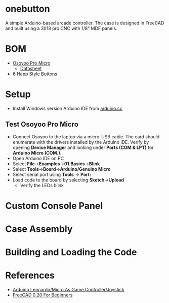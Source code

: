 # onebutton
A simple Arduino-based arcade controller. The case is designed in FreeCAD and built using a 3018 pro CNC with 1/8" MDF panels.

# BOM
* [Osoyoo Pro Micro](https://www.amazon.com/gp/product/B012FOV17O/ref=ppx_yo_dt_b_asin_title_o04_s01?ie=UTF8&psc=1)
  * [Datasheet](http://osoyoo.com/2018/06/25/osoyoo-pro-micro-board/)
* [6 Happ Style Buttons](https://www.amazon.com/gp/product/B01MR0E1T6/ref=ppx_yo_dt_b_asin_title_o04_s01?ie=UTF8&psc=1)

# Setup
* Install Windows version Arduino IDE from [arduino.cc](https://www.arduino.cc/en/Main/Software)

## Test Osoyoo Pro Micro
* Connect Osoyoo to the laptop via a micro-USB cable. The card should enumerate with the drivers installed by the Arduino IDE. Verify by opening **Device Manager** and looking under **Ports (COM & LPT)** for **Arduino Micro (COM.)**.
* Open Arduino IDE on PC
* Select **File**->**Examples**->**01.Basics**->**Blink**
* Select **Tools**->**Board**->**Arduino/Genuino Micro**
* Select serial port using **Tools** -> **Port:**
* Load code to the board by selecting **Sketch**->**Upload**
  * Verify the LEDs blink

# Custom Console Panel

# Case Assembly

# Building and Loading the Code

# References
* [Arduino Leonardo/Micro As Game Controller/Joystick](https://www.instructables.com/id/Arduino-LeonardoMicro-as-Game-ControllerJoystick/)
* [FreeCAD 0.20 For Beginners](https://www.youtube.com/playlist?list=PLWuyJLVUNtc0UszswD0oD5q4VeWTrK7JC)
